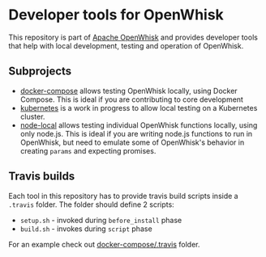 Developer tools for OpenWhisk
=============================

This repository is part of [Apache OpenWhisk](http://openwhisk.org) and provides developer tools that help with local development, testing and operation of OpenWhisk.

## Subprojects

* [docker-compose](docker-compose/README.md) allows testing OpenWhisk locally, using Docker Compose. This is ideal if you are contributing to core development
* [kubernetes](kubernetes/README.md) is a work in progress to allow local testing on a Kubernetes cluster.
* [node-local](node-local/README.md) allows testing individual OpenWhisk functions locally, using only node.js. This is ideal if you are writing node.js functions to run in OpenWhisk, but need to emulate some of OpenWhisk's behavior in creating `params` and expecting promises.

## Travis builds

Each tool in this repository has to provide travis build scripts inside a `.travis` folder. 
The folder should define 2 scripts:
* `setup.sh` - invoked during `before_install` phase 
* `build.sh` - invokes during `script` phase 

For an example check out [docker-compose/.travis](docker-compose/.travis) folder.
